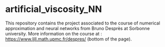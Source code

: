 # artificial_viscosity_NN
This repository contains the project associated to the course of numerical approximation and neural networks from Bruno Desprès at Sorbonne university. 
More information on the course at : https://www.ljll.math.upmc.fr/despres/ (bottom of the page). 

